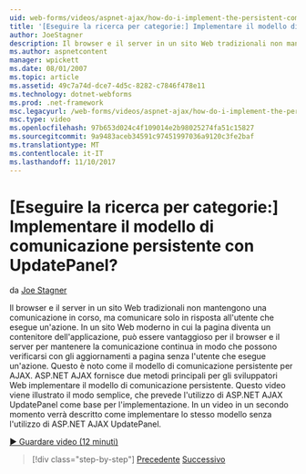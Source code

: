 ```yaml
---
uid: web-forms/videos/aspnet-ajax/how-do-i-implement-the-persistent-communications-pattern-with-the-updatepanel
title: '[Eseguire la ricerca per categorie:] Implementare il modello di comunicazione persistente con UpdatePanel? | Microsoft Docs'
author: JoeStagner
description: Il browser e il server in un sito Web tradizionali non mantengono una comunicazione in corso, ma comunicare solo in risposta all'utente di eseguire una determinata azione...
ms.author: aspnetcontent
manager: wpickett
ms.date: 08/01/2007
ms.topic: article
ms.assetid: 49c7a74d-dce7-4d5c-8282-c7846f478e11
ms.technology: dotnet-webforms
ms.prod: .net-framework
msc.legacyurl: /web-forms/videos/aspnet-ajax/how-do-i-implement-the-persistent-communications-pattern-with-the-updatepanel
msc.type: video
ms.openlocfilehash: 97b653d024c4f109014e2b98025274fa51c15827
ms.sourcegitcommit: 9a9483aceb34591c97451997036a9120c3fe2baf
ms.translationtype: MT
ms.contentlocale: it-IT
ms.lasthandoff: 11/10/2017
---
```

<a name="how-do-i-implement-the-persistent-communications-pattern-with-the-updatepanel"></a>[Eseguire la ricerca per categorie:] Implementare il modello di comunicazione persistente con UpdatePanel?
====================
da [Joe Stagner](https://github.com/JoeStagner)

Il browser e il server in un sito Web tradizionali non mantengono una comunicazione in corso, ma comunicare solo in risposta all'utente che esegue un'azione. In un sito Web moderno in cui la pagina diventa un contenitore dell'applicazione, può essere vantaggioso per il browser e il server per mantenere la comunicazione continua in modo che possono verificarsi con gli aggiornamenti a pagina senza l'utente che esegue un'azione. Questo è noto come il modello di comunicazione persistente per AJAX. ASP.NET AJAX fornisce due metodi principali per gli sviluppatori Web implementare il modello di comunicazione persistente. Questo video viene illustrato il modo semplice, che prevede l'utilizzo di ASP.NET AJAX UpdatePanel come base per l'implementazione. In un video in un secondo momento verrà descritto come implementare lo stesso modello senza l'utilizzo di ASP.NET AJAX UpdatePanel.

[&#9654; Guardare video (12 minuti)](https://channel9.msdn.com/Blogs/ASP-NET-Site-Videos/how-do-i-implement-the-persistent-communications-pattern-with-the-updatepanel)

>[!div class="step-by-step"]
[Precedente](how-do-i-use-the-conditional-updatemode-of-the-updatepanel.md)
[Successivo](how-do-i-localize-an-aspnet-ajax-application.md)

